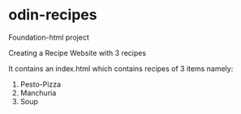 # odin-recipes
Foundation-html project

Creating a Recipe Website with 3 recipes

It contains an index.html which contains recipes of 3 items namely:
1) Pesto-Pizza
2) Manchuria
3) Soup
